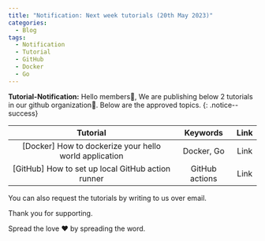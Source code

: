 ```yaml
---
title: "Notification: Next week tutorials (20th May 2023)"
categories:
  - Blog
tags:
  - Notification
  - Tutorial
  - GitHub
  - Docker
  - Go
---
```


**Tutorial-Notification:** Hello members👋, We are publishing below 2 tutorials in our github organization🏫. Below are the approved topics.
{: .notice--success}

| **Tutorial** | **Keywords** | **Link** |
|:-----:|:-----:|:-----:|
| [Docker] How to dockerize your hello world application | Docker, Go| Link |
| [GitHub] How to set up local GitHub action runner       | GitHub actions | Link |

You can also request the tutorials by writing to us over email.

Thank you for supporting.

Spread the love ❤️ by spreading the word.
